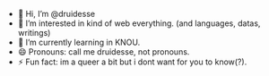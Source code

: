 - 👋 Hi, I’m @druidesse
- 👀 I’m interested in kind of web everything. (and languages, datas, writings)
- 🌱 I’m currently learning in KNOU.
- 😄 Pronouns: call me druidesse, not pronouns.
- ⚡ Fun fact: im a queer a bit but i dont want for you to know(?).
